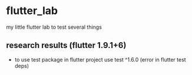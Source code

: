 # flutter_lab

my little flutter lab to test several things


## research results (flutter 1.9.1+6)

- to use test package in flutter project use test ^1.6.0 (error in flutter test deps)